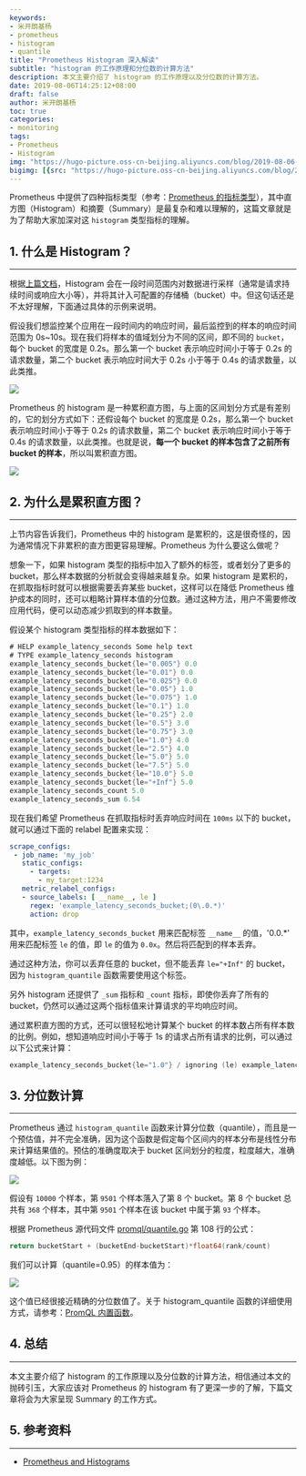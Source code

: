 ```yaml
---
keywords:
- 米开朗基杨
- prometheus
- histogram
- quantile
title: "Prometheus Histogram 深入解读"
subtitle: "histogram 的工作原理和分位数的计算方法"
description: 本文主要介绍了 histogram 的工作原理以及分位数的计算方法。
date: 2019-08-06T14:25:12+08:00
draft: false
author: 米开朗基杨
toc: true
categories:
- monitoring
tags:
- Prometheus
- Histogram
img: "https://hugo-picture.oss-cn-beijing.aliyuncs.com/blog/2019-08-06-1_vHViQvX0Jx-tosNZIHOMhw.jpeg"
bigimg: [{src: "https://hugo-picture.oss-cn-beijing.aliyuncs.com/blog/2019-04-27-080627.jpg"}]
---
```


Prometheus 中提供了四种指标类型（参考：[Prometheus 的指标类型](https://icloudnative.io/prometheus/2-concepts/metric_types.html)），其中直方图（Histogram）和摘要（Summary）是最复杂和难以理解的，这篇文章就是为了帮助大家加深对这 `histogram` 类型指标的理解。

## 1. 什么是 Histogram？

----

根据[上篇文档](https://icloudnative.io/prometheus/2-concepts/metric_types.html)，Histogram 会在一段时间范围内对数据进行采样（通常是请求持续时间或响应大小等），并将其计入可配置的存储桶（bucket）中。但这句话还是不太好理解，下面通过具体的示例来说明。

假设我们想监控某个应用在一段时间内的响应时间，最后监控到的样本的响应时间范围为 0s~10s。现在我们将样本的值域划分为不同的区间，即不同的 `bucket`，每个 bucket 的宽度是 0.2s。那么第一个 bucket 表示响应时间小于等于 0.2s 的请求数量，第二个 bucket 表示响应时间大于 0.2s 小于等于 0.4s 的请求数量，以此类推。

![](https://images.icloudnative.io/uPic/2019-08-05-074440.jpg)

Prometheus 的 histogram 是一种累积直方图，与上面的区间划分方式是有差别的，它的划分方式如下：还假设每个 bucket 的宽度是 0.2s，那么第一个 bucket 表示响应时间小于等于 0.2s 的请求数量，第二个 bucket 表示响应时间小于等于 0.4s 的请求数量，以此类推。也就是说，**每一个 bucket 的样本包含了之前所有 bucket 的样本**，所以叫累积直方图。

![](https://images.icloudnative.io/uPic/2019-08-05-075037.jpg)

## 2. 为什么是累积直方图？

----

上节内容告诉我们，Prometheus 中的 histogram 是累积的，这是很奇怪的，因为通常情况下非累积的直方图更容易理解。Prometheus 为什么要这么做呢？

想象一下，如果 histogram 类型的指标中加入了额外的标签，或者划分了更多的 bucket，那么样本数据的分析就会变得越来越复杂。如果 histogram 是累积的，在抓取指标时就可以根据需要丢弃某些 bucket，这样可以在降低 Prometheus 维护成本的同时，还可以粗略计算样本值的分位数。通过这种方法，用户不需要修改应用代码，便可以动态减少抓取到的样本数量。

假设某个 histogram 类型指标的样本数据如下：

```go
# HELP example_latency_seconds Some help text
# TYPE example_latency_seconds histogram
example_latency_seconds_bucket{le="0.005"} 0.0
example_latency_seconds_bucket{le="0.01"} 0.0
example_latency_seconds_bucket{le="0.025"} 0.0
example_latency_seconds_bucket{le="0.05"} 1.0
example_latency_seconds_bucket{le="0.075"} 1.0
example_latency_seconds_bucket{le="0.1"} 1.0
example_latency_seconds_bucket{le="0.25"} 2.0
example_latency_seconds_bucket{le="0.5"} 3.0
example_latency_seconds_bucket{le="0.75"} 3.0
example_latency_seconds_bucket{le="1.0"} 4.0
example_latency_seconds_bucket{le="2.5"} 4.0
example_latency_seconds_bucket{le="5.0"} 5.0
example_latency_seconds_bucket{le="7.5"} 5.0
example_latency_seconds_bucket{le="10.0"} 5.0
example_latency_seconds_bucket{le="+Inf"} 5.0
example_latency_seconds_count 5.0
example_latency_seconds_sum 6.54
```

现在我们希望 Prometheus 在抓取指标时丢弃响应时间在 `100ms` 以下的 bucket，就可以通过下面的 relabel 配置来实现：

```yaml
scrape_configs:
 - job_name: 'my_job'
   static_configs:
     - targets:
       - my_target:1234
   metric_relabel_configs:
   - source_labels: [ __name__, le ]
     regex: 'example_latency_seconds_bucket;(0\.0.*)'
     action: drop
```

其中，`example_latency_seconds_bucket` 用来匹配标签 `__name__` 的值，'0\.0.*' 用来匹配标签 `le` 的值，即 `le` 的值为 `0.0x`。然后将匹配到的样本丢弃。

通过这种方法，你可以丢弃任意的 bucket，但不能丢弃 `le="+Inf"` 的 bucket，因为 `histogram_quantile` 函数需要使用这个标签。

另外 histogram 还提供了 `_sum` 指标和 `_count` 指标，即使你丢弃了所有的 bucket，仍然可以通过这两个指标值来计算请求的平均响应时间。

通过累积直方图的方式，还可以很轻松地计算某个 bucket 的样本数占所有样本数的比例。例如，想知道响应时间小于等于 1s 的请求占所有请求的比例，可以通过以下公式来计算：

```go
example_latency_seconds_bucket{le="1.0"} / ignoring (le) example_latency_seconds_bucket{le="+Inf"}
```

## 3. 分位数计算

----

Prometheus 通过 `histogram_quantile` 函数来计算分位数（quantile），而且是一个预估值，并不完全准确，因为这个函数是假定每个区间内的样本分布是线性分布来计算结果值的。预估的准确度取决于 bucket 区间划分的粒度，粒度越大，准确度越低。以下图为例：

![](https://images.icloudnative.io/uPic/2019-08-05-111619.jpg)

假设有 `10000` 个样本，第 `9501` 个样本落入了第 8 个 bucket。第 8 个 bucket 总共有 `368` 个样本，其中第 `9501` 个样本在该 bucket 中属于第 `93` 个样本。

根据 Prometheus 源代码文件 [promql/quantile.go](https://github.com/prometheus/prometheus/blob/master/promql/quantile.go#L109) 第 108 行的公式：

```go
return bucketStart + (bucketEnd-bucketStart)*float64(rank/count)
```

我们可以计算（quantile=0.95）的样本值为：

![](https://images.icloudnative.io/uPic/2019-08-05-112356.png)

这个值已经很接近精确的分位数值了。关于 histogram_quantile 函数的详细使用方式，请参考：[PromQL 内置函数](https://icloudnative.io/prometheus/3-prometheus/functions.html#histogramquantile)。

## 4. 总结

----

本文主要介绍了 histogram 的工作原理以及分位数的计算方法，相信通过本文的抛砖引玉，大家应该对 Prometheus 的 histogram 有了更深一步的了解，下篇文章将会为大家呈现 Summary 的工作方式。

## 5. 参考资料

----

+ [Prometheus and Histograms](http://linuxczar.net/blog/2016/12/31/prometheus-histograms/)
